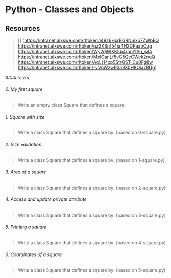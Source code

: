 # Python - Classes and Objects

## Resources
> [] (https://intranet.alxswe.com/rltoken/i49z6HxrBGRNnixo7ZWbEQ https://intranet.alxswe.com/rltoken/qz3KSn154ia4H2DPaabOzg https://intranet.alxswe.com/rltoken/Wy2djWXK5b4rnnYlAq_wlA https://intranet.alxswe.com/rltoken/MxIOanLf5vG5QeCWek2nqQ https://intranet.alxswe.com/rltoken/AoLH4xp5StrQST-Cu0Fg8w https://intranet.alxswe.com/rltoken/-vVnWzwR3a3X0H8Oia78Ug)

####Tasks

###### 0. My first square
> Write an empty class Square that defines a square:

###### 1. Square with size
> Write a class Square that defines a square by: (based on 0-square.py)

###### 2. Size validation
> Write a class Square that defines a square by: (based on 1-square.py)

###### 3. Area of a square
> Write a class Square that defines a square by: (based on 2-square.py)

###### 4. Access and update private attribute
> Write a class Square that defines a square by: (based on 3-square.py)

###### 5. Printing a square
> Write a class Square that defines a square by: (based on 4-square.py)

###### 6. Coordinates of a square
> Write a class Square that defines a square by: (based on 5-square.py)

